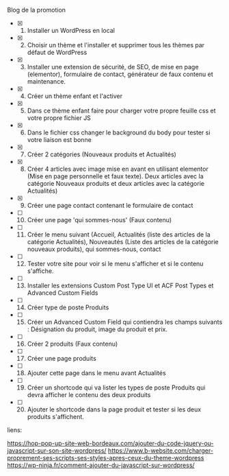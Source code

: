 Blog de la promotion

- [x] 1. Installer un WordPress en local
- [x] 2. Choisir un thème et l'installer et supprimer tous les thèmes par défaut de WordPress
- [x] 3. Installer une extension de sécurité, de SEO, de mise en page (elementor), formulaire de
     contact, générateur de faux contenu et maintenance.
- [x] 4. Créer un thème enfant et l'activer
- [x] 5. Dans ce thème enfant faire pour charger votre propre feuille css et votre propre fichier JS
- [x] 6. Dans le fichier css changer le background du body pour tester si votre liaison est bonne
- [x] 7. Créer 2 catégories (Nouveaux produits et Actualités)
- [x] 8. Créer 4 articles avec image mise en avant en utilisant elementor (Mise en page
     personnelle et faux texte). Deux articles avec la catégorie Nouveaux produits et deux
     articles avec la catégorie Actualités)
- [x] 9. Créer une page contact contenant le formulaire de contact
- [ ] 10. Créer une page 'qui sommes-nous' (Faux contenu)
- [ ] 11. Créer le menu suivant (Accueil, Actualités (liste des articles de la catégorie Actualités),
      Nouveautés (Liste des articles de la catégorie nouveaux produits), qui sommes-nous,
      contact
- [ ] 12. Tester votre site pour voir si le menu s'afficher et si le contenu s'affiche.
- [ ] 13. Installer les extensions Custom Post Type UI et ACF Post Types et Advanced Custom Fields
- [ ] 14. Créer type de poste Produits
- [ ] 15. Créer un Advanced Custom Field qui contiendra les champs suivants : Désignation du
      produit, image du produit et prix.
- [ ] 16. Créer 2 produits (Faux contenu)
- [ ] 17. Créer une page produits
- [ ] 18. Ajouter cette page dans le menu avant Actualités
- [ ] 19. Créer un shortcode qui va lister les types de poste Produits qui devra afficher le contenu
      des deux produits
- [ ] 20. Ajouter le shortcode dans la page produit et tester si les deux produits s'affichent.

liens:

https://hop-pop-up-site-web-bordeaux.com/ajouter-du-code-jquery-ou-javascript-sur-son-site-wordpress/
https://www.b-website.com/charger-proprement-ses-scripts-ses-styles-apres-ceux-du-theme-wordpress
https://wp-ninja.fr/comment-ajouter-du-javascript-sur-wordpress/
